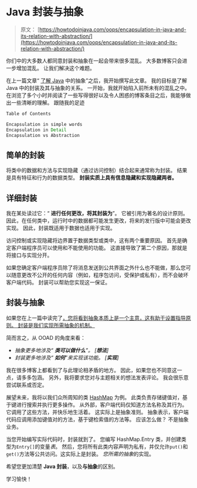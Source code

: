 # Java 封装与抽象

> 原文： [https://howtodoinjava.com/oops/encapsulation-in-java-and-its-relation-with-abstraction/](https://howtodoinjava.com/oops/encapsulation-in-java-and-its-relation-with-abstraction/)

你们中的大多数人都同意封装和抽象在一起会带来很多混乱。 大多数博客只会进一步增加混乱。 让我们解决这个难题。

在上一篇文章“ [了解 Java](//howtodoinjava.com/object-oriented/understanding-abstraction-in-java/ "Understanding abstraction in java") 中的抽象”之后，我开始撰写此文章。 我的目标是了解 Java 中的封装及其与抽象的关系。 一开始，我就开始陷入前所未有的混乱之中。 在浏览了多个小时并阅读了一些写得很好以及令人困惑的博客条目之后，我能够做出一些清晰的理解。 跟随我的足迹

```java
Table of Contents

Encapsulation in simple words
Encapsulation in Detail
Encapsulation vs Abstraction
```

## 简单的封装

将类中的数据和方法与实现隐藏（通过访问控制）结合起来通常称为封装。 结果是具有特征和行为的数据类型。 **封装实质上具有信息隐藏和实现隐藏两者。**

## 详细封装

我在某处读过它：“ **进行任何更改，将其封装为**”。 它被引用为著名的设计原则。 因此，在任何类中，运行时中的数据都可能发生更改，将来的发行版中可能会更改实现。 因此，封装既适用于数据也适用于实现。

访问控制或实现隐藏将边界置于数据类型或类中，这有两个重要原因。 首先是确定客户端程序员可以使用和不能使用的功能。 这直接导致了第二个原因，那就是将接口与实现分开。

如果您确定客户端程序员除了将消息发送到公共界面之外什么也不能做，那么您可以随意更改不公开的任何内容（例如，程序包访问，受保护或私有），而不会破坏客户端代码。 封装可以帮助您实现这一保证。

## 封装与抽象

如果您在上一篇中读完了[，您将看到抽象本质上是一个主意，这有助于设置指导原则。 封装是我们实现所需抽象的机制。](//howtodoinjava.com/object-oriented/understanding-abstraction-in-java/ "Understanding abstraction in java")

简而言之，从 OOAD 的角度来看：

*   *抽象更多地涉及“ **类可以做什么**”。 [**想法**]*
*   *封装更多地涉及“ **如何**”来实现该功能。 [**实现**]*

我在很多博客上都看到了与此理论相矛盾的地方。 因此，如果您也不同意这一点，请多多包涵。 另外，我将要求您对与主题相关的想法发表评论。 我会很乐意尝试联系或否定。

展望未来，我将以我们众所周知的类 [HashMap](//howtodoinjava.com/java/collections/how-hashmap-works-in-java/) 为例。 此类负责存储键值对，基于键进行搜索并执行更多操作。 从外部，客户端代码仅知道方法名称及其行为。 它调用了这些方法，并快乐地生活着。 这实际上是抽象准则。 抽象表示，客户端代码应调用添加键值对的方法，基于键检索值的方法等。 应该怎么做？ 不是抽象业务。

当您开始编写实际代码时，封装就到了。 您编写 HashMap.Entry 类，并创建类型为`Entry[]`的变量*表*。 然后，您将所有此类内容声明为私有，并仅允许`put()`和`get()`方法等公共访问。这实际上是封装。 *您所需的抽象*的实现。

希望您更加清楚 **Java 封装**，以及**与抽象**的区别。

学习愉快！